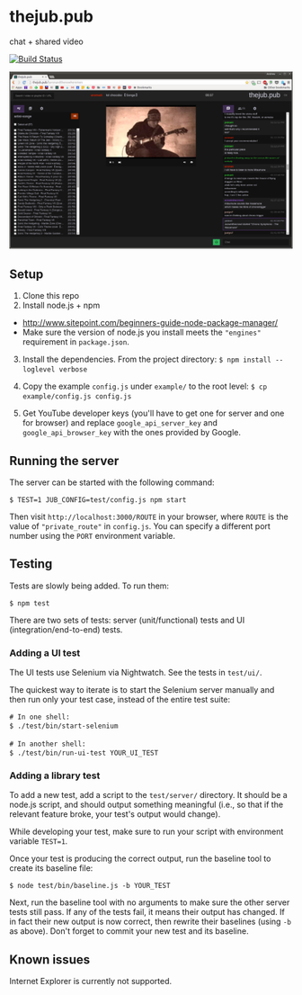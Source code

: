 # thejub.pub
chat + shared video

[![Build Status](https://travis-ci.org/aromatt/thejub.pub.svg)](https://travis-ci.org/aromatt/thejub.pub)

![thejub.pub screenshot](/public/images/thejub.pub.png)

## Setup
1. Clone this repo
2. Install node.js + npm
 * http://www.sitepoint.com/beginners-guide-node-package-manager/
 * Make sure the version of node.js you install meets the `"engines"` requirement in `package.json`.
3. Install the dependencies. From the project directory: `$ npm install --loglevel verbose`
4. Copy the example `config.js` under `example/` to the root level: `$ cp example/config.js config.js`

5. Get YouTube developer keys (you'll have to get one for server and one for browser) and replace `google_api_server_key` and `google_api_browser_key` with the ones provided by Google.

## Running the server
The server can be started with the following command:
```
$ TEST=1 JUB_CONFIG=test/config.js npm start
```
Then visit `http://localhost:3000/ROUTE` in your browser, where `ROUTE` is the value of `"private_route"` in `config.js`. You can specify a different port number using the `PORT` environment variable.

## Testing
Tests are slowly being added. To run them:

```
$ npm test
```
There are two sets of tests: server (unit/functional) tests and UI (integration/end-to-end) tests.

### Adding a UI test
The UI tests use Selenium via Nightwatch. See the tests in `test/ui/`.

The quickest way to iterate is to start the Selenium server manually and then run only your test case, instead of the entire test suite:

    # In one shell:
    $ ./test/bin/start-selenium

    # In another shell:
    $ ./test/bin/run-ui-test YOUR_UI_TEST

### Adding a library test
To add a new test, add a script to the `test/server/` directory. It should be a node.js script, and should output something meaningful (i.e., so that if the relevant feature broke, your test's output would change).

While developing your test, make sure to run your script with environment variable `TEST=1`.

Once your test is producing the correct output, run the baseline tool to create its baseline file:

```
$ node test/bin/baseline.js -b YOUR_TEST
```

Next, run the baseline tool with no arguments to make sure the other server tests still pass. If any of the tests fail, it means their output has changed. If in fact their new output is now correct, then rewrite their baselines (using `-b` as above). Don't forget to commit your new test and its baseline.

## Known issues
Internet Explorer is currently not supported.
